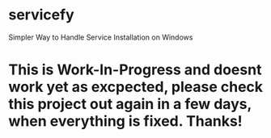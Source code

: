 # servicefy
Simpler Way to Handle Service Installation on Windows



# This is Work-In-Progress and doesnt work yet as excpected, please check this project out again in a few days, when everything is fixed. Thanks!
